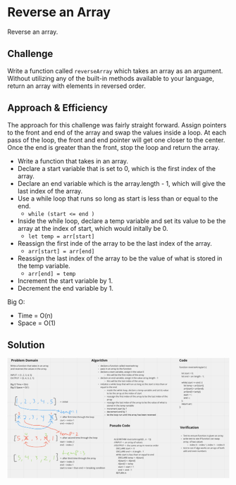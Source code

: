 # Reverse an Array
<!-- Short summary or background information -->
Reverse an array.

## Challenge
<!-- Description of the challenge -->
Write a function called `reverseArray` which takes an array as an argument. Without utilizing any of the built-in methods available to your language, return an array with elements in reversed order.

## Approach & Efficiency
<!-- What approach did you take? Why? What is the Big O space/time for this approach? -->
The approach for this challenge was fairly straight forward. Assign pointers to the front and end of the array and swap the values inside a loop. At each pass of the loop, the front and end pointer will get one closer to the center. Once the end is greater than the front, stop the loop and return the array.
- Write a function that takes in an array.
- Declare a start variable that is set to 0, which is the first index of the array.
- Declare an end variable which is the array.length - 1, which will give the last index of the array.
- Use a while loop that runs so long as start is less than or equal to the end.
  - `while (start <= end )`
- Inside the while loop, declare a temp variable and set its value to be the array at the index of start, which would initally be 0.
  - `let temp = arr[start]`
- Reassign the first inde of the array to be the last index of the array.
  - `arr[start] = arr[end]`
- Reassign the last index of the array to be the value of what is stored in the temp variable.
  - `arr[end] = temp`
- Increment the start variable by 1.
- Decrement the end variable by 1. 

Big O:
- Time = O(n)
- Space = O(1)

## Solution
<!-- Embedded whiteboard image -->
![cc-01-whiteboard](../../../assets/cc-01-whiteboard.png)